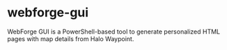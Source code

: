 # webforge-gui
WebForge GUI is a PowerShell-based tool to generate personalized HTML pages with map details from Halo Waypoint.
